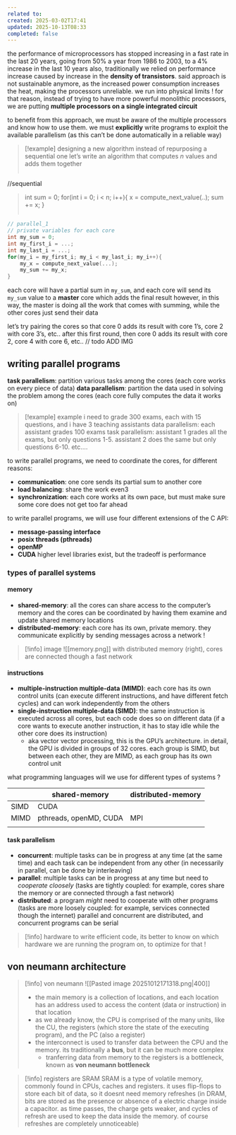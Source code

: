 ```yaml
---
related to:
created: 2025-03-02T17:41
updated: 2025-10-13T08:33
completed: false
---
```

the performance of microprocessors has stopped increasing in a fast rate in the last 20 years, going from 50% a year  from 1986 to 2003, to a 4% increase in the last 10 years 
also, traditionally we relied on performance increase caused by increase in the **density of transistors**. said approach is not sustainable anymore, as the increased power consumption increases the heat, making the processors unreliable. we run into physical limits !
for that reason, instead of trying to have more powerful monolithic processors, we are putting **multiple processors on a single integrated circuit**

to benefit from this approach, we must be aware of the multiple processors and know how to use them. we must **explicitly** write programs to exploit the available parallelism (as this can’t be done automatically in a reliable way)

>[!example] designing a new algorithm instead of repurposing a sequential one
let’s write an algorithm that computes $n$ values and adds them together
>```c
//sequential
>int sum = 0;
>for(int i = 0; i < n; i++){
>	x = compute_next_value(..);
>	sum += x;
>}
>```

```c
// parallel_1
// private variables for each core
int my_sum = 0;
int my_first_i = ...;
int my_last_i = ...;
for(my_i = my_first_i; my_i < my_last_i; my_i++){
	my_x = compute_next_value(...);
	my_sum += my_x;
}
```
each core will have a partial sum in `my_sum`, and each core will send its `my_sum` value to a **master** core which adds the final result
however, in this way, the master is doing all the work that comes with summing, while the other cores just send their data

let’s try pairing the cores so that core 0 adds its result with core 1’s, core 2 with core 3’s, etc..
after this first round, then core 0 adds its result with core 2, core 4 with core 6, etc..
// todo ADD IMG
## writing parallel programs
**task parallelism**: partition various tasks among the cores (each core works on every piece of data)
**data parallelism**: partition the data used in solving the problem among the cores (each core fully computes the data it works on)
>[!example] example
i need to grade 300 exams, each with 15 questions, and i have 3 teaching assistants
data parallelism: each assistant grades 100 exams
task parallelism: assistant 1 grades all the exams, but only questions 1-5. assistant 2 does the same but only questions 6-10. etc….

to write parallel programs, we need to coordinate the cores, for different reasons:
- **communication**: one core sends its partial sum to another core
- **load balancing**: share the work even3
- **synchronization**: each core works at its own pace, but must make sure some core does not get too far ahead

to write parallel programs, we will use four different extensions of the C API:
- **message-passing interface**
- **posix threads (pthreads)** 
- **openMP**
- **CUDA**
higher level libraries exist, but the tradeoff is performance
### types of parallel systems
#### memory
- **shared-memory**: all the cores can share access to the computer’s memory and the cores can be coordinated by having them examine and update shared memory locations
- **distributed-memory**: each core has its own, private memory. they communicate explicitly by sending messages across a network !
>[!info] image
![[memory.png]]
with distributed memory (right), cores are connected though a fast network
#### instructions
- **multiple-instruction multiple-data (MIMD)**: each core has its own control units (can execute different instructions, and have different fetch cycles) and can work independently from the others
- **single-instruction multiple-data (SIMD)**: the same instruction is executed across all cores, but each code does so on different data (if a core wants to execute another instruction, it has to stay idle while the other core does its instruction)
	- aka vector vector processing, this is the GPU’s architecture. in detail, the GPU is divided in groups of 32 cores. each group is SIMD, but between each other, they are MIMD, as each group has its own control unit

what programming languages will we use for different types of systems ? 

|      | shared-memory          | distributed-memory |
| ---- | ---------------------- | ------------------ |
| SIMD | CUDA                   |                    |
| MIMD | pthreads, openMD, CUDA | MPI                |
|      |                        |                    |
#### task parallelism
- **concurrent**: multiple tasks can be in progress at any time (at the same time) and each task can be independent from any other (in necessarily in parallel, can be done by interleaving)
- **parallel**: multiple tasks can be in progress at any time but need to *cooperate cloosely* (tasks are tightly coupled: for example, cores share the memory or are connected through a fast network)
- **distributed**: a program *might* need to cooperate with other programs (tasks are more loosely coupled: for example, services connected though the internet)
parallel and concurrent are distributed, and concurrent programs can be serial

>[!info] hardware
to write efficient code, its better to know on which hardware we are running the program on, to optimize for that !

## von neumann architecture
>[!info] von neumann 
![[Pasted image 20251012171318.png|400]]
>- the main memory is a collection of locations, and each location has an address used to access the content (data or instruction) in that location
>- as we already know, the CPU is comprised of the many units, like the CU, the registers (which store the state of the executing program), and the PC (also a register)
>- the interconnect is used to transfer data between the CPU and the memory. its traditionally a **bus**, but it can be much more complex
>	- tranferring data from memory to the registers is a bottleneck, known as **von neumann bottleneck**

>[!info] registers are SRAM
SRAM is a type of volatile memory, commonly found in CPUs, caches and registers. it uses flip-flops to store each bit of data, so it doesnt need memory refreshes (in DRAM, bits are stored as the presence or absence of a electric charge inside a capacitor. as time passes, the charge gets weaker, and cycles of refresh are used to keep the data inside the memory. of course refreshes are completely unnoticeable)
